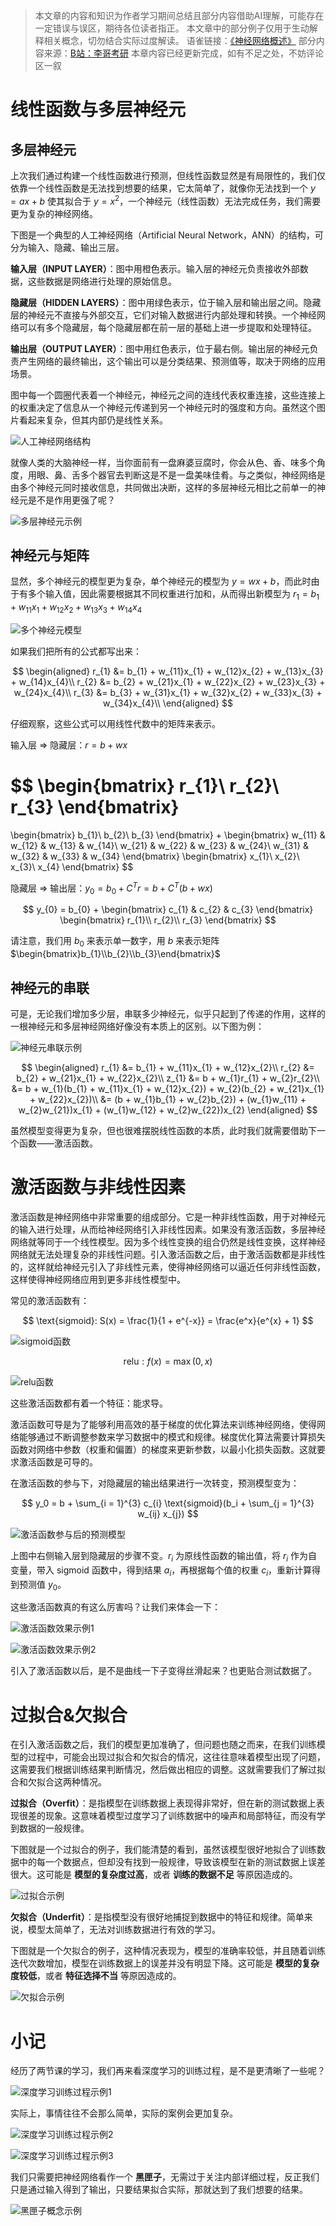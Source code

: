 > 本文章的内容和知识为作者学习期间总结且部分内容借助AI理解，可能存在一定错误与误区，期待各位读者指正。
> 本文章中的部分例子仅用于生动解释相关概念，切勿结合实际过度解读。
> 语雀链接：[《神经网络概述》](https://www.yuque.com/sanikki/zotbbt/sergut5tnh733o9e?singleDoc#)
> 部分内容来源：[B站：李哥考研](https://space.bilibili.com/1009513616?spm_id_from=333.337.0.0)
> 本章内容已经更新完成，如有不足之处，不妨评论区一叙

# 线性函数与多层神经元

## 多层神经元

上次我们通过构建一个线性函数进行预测，但线性函数显然是有局限性的，我们仅依靠一个线性函数是无法找到想要的结果，它太简单了，就像你无法找到一个 $y = ax + b$ 使其拟合于 $y = x^{2}$，一个神经元（线性函数）无法完成任务，我们需要更为复杂的神经网络。

下图是一个典型的人工神经网络（Artificial Neural Network，ANN）的结构，可分为输入、隐藏、输出三层。

**输入层（INPUT LAYER）**：图中用橙色表示。输入层的神经元负责接收外部数据，这些数据是网络进行处理的原始信息。

**隐藏层（HIDDEN LAYERS）**：图中用绿色表示，位于输入层和输出层之间。隐藏层的神经元不直接与外部交互，它们对输入数据进行内部处理和转换。一个神经网络可以有多个隐藏层，每个隐藏层都在前一层的基础上进一步提取和处理特征。

**输出层（OUTPUT LAYER）**：图中用红色表示，位于最右侧。输出层的神经元负责产生网络的最终输出，这个输出可以是分类结果、预测值等，取决于网络的应用场景。

图中每一个圆圈代表着一个神经元，神经元之间的连线代表权重连接，这些连接上的权重决定了信息从一个神经元传递到另一个神经元时的强度和方向。虽然这个图片看起来复杂，但其内部仍是线性关系。

![人工神经网络结构](https://i-blog.csdnimg.cn/img_convert/3df190ff36f8fcf07e9376db74ee2aec.png)

就像人类的大脑神经一样，当你面前有一盘麻婆豆腐时，你会从色、香、味多个角度，用眼、鼻、舌多个器官去判断这是不是一盘美味佳肴。与之类似，神经网络是由多个神经元同时接收信息，共同做出决断，这样的多层神经元相比之前单一的神经元是不是作用更强了呢？

![多层神经元示例](https://i-blog.csdnimg.cn/img_convert/5dc8e3a29930693a73999ece9a549afb.png)

## 神经元与矩阵

显然，多个神经元的模型更为复杂，单个神经元的模型为 $y = wx + b$，而此时由于有多个输入值，因此需要根据其不同权重进行加和，从而得出新模型为 $r_{1} = b_{1} + w_{11}x_{1} + w_{12}x_{2} + w_{13}x_{3} + w_{14}x_{4}$

![多个神经元模型](https://i-blog.csdnimg.cn/img_convert/e991d09ab1f3711ad00b6d7652df7d9a.jpeg)

如果我们把所有的公式都写出来：

$$
\begin{aligned}
r_{1} &= b_{1} + w_{11}x_{1} + w_{12}x_{2} + w_{13}x_{3} + w_{14}x_{4}\\
r_{2} &= b_{2} + w_{21}x_{1} + w_{22}x_{2} + w_{23}x_{3} + w_{24}x_{4}\\
r_{3} &= b_{3} + w_{31}x_{1} + w_{32}x_{2} + w_{33}x_{3} + w_{34}x_{4}\\
\end{aligned}
$$

仔细观察，这些公式可以用线性代数中的矩阵来表示。

输入层 => 隐藏层：$r = b + wx$

$$
\begin{bmatrix}
r_{1}\\
r_{2}\\
r_{3}
\end{bmatrix}
=
\begin{bmatrix}
b_{1}\\
b_{2}\\
b_{3}
\end{bmatrix}
+
\begin{bmatrix}
w_{11} & w_{12} & w_{13} & w_{14}\\
w_{21} & w_{22} & w_{23} & w_{24}\\
w_{31} & w_{32} & w_{33} & w_{34}
\end{bmatrix}
\begin{bmatrix}
x_{1}\\
x_{2}\\
x_{3}\\
x_{4}
\end{bmatrix}
$$

隐藏层 => 输出层：$y_{0} = b_{0} + C^{T}r = b + C^{T}(b + wx)$

$$
y_{0} = b_{0} +
\begin{bmatrix}
c_{1} & c_{2} & c_{3}
\end{bmatrix}
\begin{bmatrix}
r_{1}\\
r_{2}\\
r_{3}
\end{bmatrix}
$$

请注意，我们用 $b_{0}$ 来表示单一数字，用 $b$ 来表示矩阵 $\begin{bmatrix}b_{1}\\b_{2}\\b_{3}\end{bmatrix}$

## 神经元的串联

可是，无论我们增加多少层，串联多少神经元，似乎只起到了传递的作用，这样的一根神经元和多层神经网络好像没有本质上的区别。以下图为例：

![神经元串联示例](https://i-blog.csdnimg.cn/img_convert/72d90657f01fcd914eb81a05899053fb.png)

$$
\begin{aligned}
r_{1} &= b_{1} + w_{11}x_{1} + w_{12}x_{2}\\
r_{2} &= b_{2} + w_{21}x_{1} + w_{22}x_{2}\\
z_{1} &= b + w_{1}r_{1} + w_{2}r_{2}\\
&= b + w_{1}(b_{1} + w_{11}x_{1} + w_{12}x_{2}) + w_{2}(b_{2} + w_{21}x_{1} + w_{22}x_{2})\\
&= (b + w_{1}b_{1} + w_{2}b_{2}) + (w_{1}w_{11} + w_{2}w_{21})x_{1} + (w_{1}w_{12} + w_{2}w_{22})x_{2}
\end{aligned}
$$

虽然模型变得更为复杂，但也很难摆脱线性函数的本质，此时我们就需要借助下一个函数——激活函数。

# 激活函数与非线性因素

激活函数是神经网络中非常重要的组成部分。它是一种非线性函数，用于对神经元的输入进行处理，从而给神经网络引入非线性因素。如果没有激活函数，多层神经网络就等同于一个线性模型。因为多个线性变换的组合仍然是线性变换，这样神经网络就无法处理复杂的非线性问题。引入激活函数之后，由于激活函数都是非线性的，这样就给神经元引入了非线性元素，使得神经网络可以逼近任何非线性函数，这样使得神经网络应用到更多非线性模型中。

常见的激活函数有：

$$
\text{sigmoid}: S(x) = \frac{1}{1 + e^{-x}} = \frac{e^x}{e^{x} + 1}
$$

![sigmoid函数](https://i-blog.csdnimg.cn/img_convert/0db4150cd3cc8a9059a9bbe5ad1ace37.png)

$$
\text{relu}: f(x) = \max(0, x)
$$

![relu函数](https://i-blog.csdnimg.cn/img_convert/68f06511805e955fab2ab4ab98b8707a.png)

这些激活函数都有着一个特征：能求导。

激活函数可导是为了能够利用高效的基于梯度的优化算法来训练神经网络，使得网络能够通过不断调整参数来学习数据中的模式和规律。梯度优化算法需要计算损失函数对网络中参数（权重和偏置）的梯度来更新参数，以最小化损失函数。这就要求激活函数是可导的。

在激活函数的参与下，对隐藏层的输出结果进行一次转变，预测模型变为：

$$
y_0 = b + \sum_{i = 1}^{3} c_{i} \text{sigmoid}(b_i + \sum_{j = 1}^{3} w_{ij} x_{j})
$$

![激活函数参与后的预测模型](https://i-blog.csdnimg.cn/img_convert/81e917bc52fe892c76ef5c77f162c90c.png)

上图中右侧输入层到隐藏层的步骤不变。$r_i$ 为原线性函数的输出值，将 $r_i$ 作为自变量，带入 $\text{sigmoid}$ 函数中，得到结果 $a_i$，再根据每个值的权重 $c_i$，重新计算得到预测值 $y_0$。

这些激活函数真的有这么厉害吗？让我们来体会一下：

![激活函数效果示例1](https://i-blog.csdnimg.cn/img_convert/60cfecc44b2030bf638a6a503cab5811.png)

![激活函数效果示例2](https://i-blog.csdnimg.cn/img_convert/ca74f46e39c353f6a5aa689f3fc4f848.png)

引入了激活函数以后，是不是曲线一下子变得丝滑起来？也更贴合测试数据了。

# 过拟合&欠拟合

在引入激活函数之后，我们的模型更加准确了，但问题也随之而来，在我们训练模型的过程中，可能会出现过拟合和欠拟合的情况，这往往意味着模型出现了问题，这需要我们根据训练结果判断情况，然后做出相应的调整。这就需要我们了解过拟合和欠拟合这两种情况。

**过拟合（Overfit）**：是指模型在训练数据上表现得非常好，但在新的测试数据上表现很差的现象。这意味着模型过度学习了训练数据中的噪声和局部特征，而没有学到数据的一般规律。

下图就是一个过拟合的例子，我们能清楚的看到，虽然该模型很好地拟合了训练数据中的每一个数据点，但却没有找到一般规律，导致该模型在新的测试数据上误差很大。这可能是 **模型的复杂度过高**，或者 **训练的数据不足** 等原因造成的。

![过拟合示例](https://i-blog.csdnimg.cn/img_convert/72d8ca92c978c5a7043fc9a59c6fcc49.png)

**欠拟合（Underfit）**：是指模型没有很好地捕捉到数据中的特征和规律。简单来说，模型太简单了，无法对训练数据进行有效的学习。

下图就是一个欠拟合的例子，这种情况表现为，模型的准确率较低，并且随着训练迭代次数增加，模型在训练数据上的误差并没有明显下降。这可能是 **模型的复杂度较低**，或者 **特征选择不当** 等原因造成的。

![欠拟合示例](https://i-blog.csdnimg.cn/img_convert/478929ab095fa99dcda80b68a8ea6f50.png)

# 小记

经历了两节课的学习，我们再来看深度学习的训练过程，是不是更清晰了一些呢？

![深度学习训练过程示例1](https://i-blog.csdnimg.cn/img_convert/a06947d722b8b342556be00b159d4d61.png)

实际上，事情往往不会那么简单，实际的案例会更加复杂。

![深度学习训练过程示例2](https://i-blog.csdnimg.cn/img_convert/e6baa1ef97347c675e09efdf8f446d59.png)

![深度学习训练过程示例3](https://i-blog.csdnimg.cn/img_convert/c7c8426a616c9d412de44e14249fd5d1.png)

我们只需要把神经网络看作一个 **黑匣子**，无需过于关注内部详细过程，反正我们只是通过输入得到了输出，只要结果拟合实际，那就达到了我们想要的结果。

![黑匣子概念示例](https://i-blog.csdnimg.cn/img_convert/37d2a60d6f1cdd1971af17cf30b250df.png)
